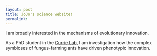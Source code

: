 ```yaml
---
layout: post
title: JoJo's science website!
permalink: 
---
```


I am broadly interested in the mechanisms of evolutionary innovation. 

As a PhD student in the [Currie Lab](https://currielab.wisc.edu/), I am investigation how the complex symbioses of fungus-farming ants have driven phenotypic innovation.

